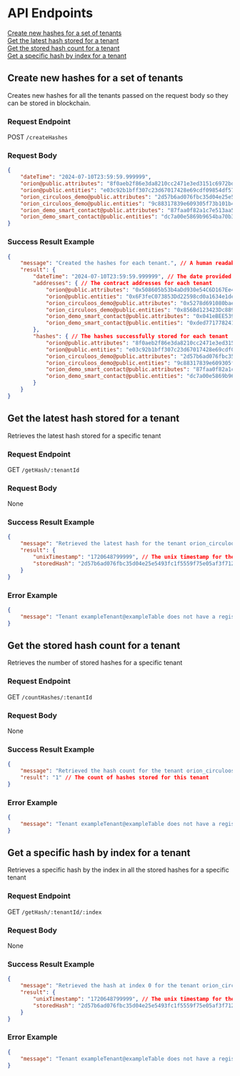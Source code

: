 # API Endpoints

[Create new hashes for a set of tenants](#create-new-hashes-for-a-set-of-tenants)  
[Get the latest hash stored for a tenant](#get-the-latest-hash-stored-for-a-tenant)  
[Get the stored hash count for a tenant](#get-the-stored-hash-count-for-a-tenant)  
[Get a specific hash by index for a tenant](#get-a-specific-hash-by-index-for-a-tenant)

## Create new hashes for a set of tenants
Creates new hashes for all the tenants passed on the request body so they can be stored in blockchain.
### Request Endpoint
POST `/createHashes`
### Request Body
```json
{
    "dateTime": "2024-07-10T23:59:59.999999",
    "orion@public.attributes": "8f0aeb2f86e3da8210cc2471e3ed3151c6972bd829029b407cca253cae4bf7df",
    "orion@public.entities": "e03c92b1bff307c23d67017428e69cdf09854df578b271479e11a9807c8d0246",
    "orion_circuloos_demo@public.attributes": "2d57b6ad076fbc35d04e25e5493fc1f5559f75e05af3f712abe22948c9307281",
    "orion_circuloos_demo@public.entities": "9c88317839e609305f73b101b465d98e6dbf437e0062c1f18dc3ae3bdb16aa04",
    "orion_demo_smart_contact@public.attributes": "87faa0f82a1c7e513aa53b03dde18394bd2a7452717f1fbee1828d01f0d762c6",
    "orion_demo_smart_contact@public.entities": "dc7a00e5869b9654ba70b37abdf63dad9ba097126ee062d8b87efd8f075b0860"
}
```
### Success Result Example
```json
{
    "message": "Created the hashes for each tenant.", // A human readable response of what happened
    "result": {
        "dateTime": "2024-07-10T23:59:59.999999", // The date provided for the hashes, or the current date as the server was called.
        "addresses": { // The contract addresses for each tenant
            "orion@public.attributes": "0x508605b53b4aDd930e54C6D167Ee40d23ED3Ba30",
            "orion@public.entities": "0x6F3feC073853Dd22598cd0a1634e1de3E0bC575D",
            "orion_circuloos_demo@public.attributes": "0x5278d691080bae115522d01c94080e9360B20e25",
            "orion_circuloos_demo@public.entities": "0x856Bd123423Dc889413dc7Ae5D3D9af976BEfeE3",
            "orion_demo_smart_contact@public.attributes": "0x041eBEE539Ea66AEA00aeFAD453d7Dc439709717",
            "orion_demo_smart_contact@public.entities": "0xded771778241433fdFa5b2e78c394A90c33cCFb7"
        },
        "hashes": { // The hashes successfully stored for each tenant
            "orion@public.attributes": "8f0aeb2f86e3da8210cc2471e3ed3151c6972bd829029b407cca253cae4bf7df",
            "orion@public.entities": "e03c92b1bff307c23d67017428e69cdf09854df578b271479e11a9807c8d0246",
            "orion_circuloos_demo@public.attributes": "2d57b6ad076fbc35d04e25e5493fc1f5559f75e05af3f712abe22948c9307281",
            "orion_circuloos_demo@public.entities": "9c88317839e609305f73b101b465d98e6dbf437e0062c1f18dc3ae3bdb16aa04",
            "orion_demo_smart_contact@public.attributes": "87faa0f82a1c7e513aa53b03dde18394bd2a7452717f1fbee1828d01f0d762c6",
            "orion_demo_smart_contact@public.entities": "dc7a00e5869b9654ba70b37abdf63dad9ba097126ee062d8b87efd8f075b0860"
        }
    }
}
```

## Get the latest hash stored for a tenant
Retrieves the latest hash stored for a specific tenant
### Request Endpoint
GET `/getHash/:tenantId`
### Request Body
None
### Success Result Example
```json
{
    "message": "Retrieved the latest hash for the tenant orion_circuloos_demo@public.attributes.", // A message explaining execution result
    "result": {
        "unixTimestamp": "1720648799999", // The unix timestamp for the stored hash
        "storedHash": "2d57b6ad076fbc35d04e25e5493fc1f5559f75e05af3f712abe22948c9307281" // The stored hash
    }
}
```
### Error Example
```json
{
    "message": "Tenant exampleTenant@exampleTable does not have a registered contract."
}
```

## Get the stored hash count for a tenant
Retrieves the number of stored hashes for a specific tenant
### Request Endpoint
GET `/countHashes/:tenantId`
### Request Body
None
### Success Result Example
```json
{
    "message": "Retrieved the hash count for the tenant orion_circuloos_demo@public.attributes.", // A message explaining execution result
    "result": "1" // The count of hashes stored for this tenant
}
```
### Error Example
```json
{
    "message": "Tenant exampleTenant@exampleTable does not have a registered contract."
}
```

## Get a specific hash by index for a tenant
Retrieves a specific hash by the index in all the stored hashes for a specific tenant
### Request Endpoint
GET `/getHash/:tenantId/:index`
### Request Body
None
### Success Result Example
```json
{
    "message": "Retrieved the hash at index 0 for the tenant orion_circuloos_demo@public.attributes.", // A message explaining execution result
    "result": {
        "unixTimestamp": "1720648799999", // The unix timestamp for the stored hash
        "storedHash": "2d57b6ad076fbc35d04e25e5493fc1f5559f75e05af3f712abe22948c9307281" // The stored hash
    }
}
```
### Error Example
```json
{
    "message": "Tenant exampleTenant@exampleTable does not have a registered contract."
}
```